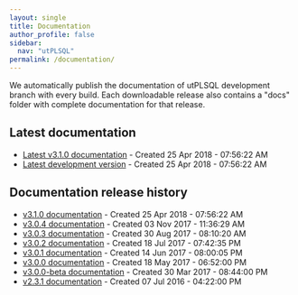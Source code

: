 ```yaml
---
layout: single
title: Documentation
author_profile: false
sidebar:
  nav: "utPLSQL"
permalink: /documentation/
---
```


We automatically publish the documentation of utPLSQL development branch with every build.
Each downloadable release also contains a "docs" folder with complete documentation for that release.

## Latest documentation

 - [Latest v3.1.0 documentation](../utPLSQL/latest/) - Created 25 Apr 2018 - 07:56:22 AM
 - [Latest development version](../utPLSQL/develop/) - Created 25 Apr 2018 - 07:56:22 AM

## Documentation release history

- [v3.1.0 documentation](../utPLSQL/v3.1.0-develop/) - Created 25 Apr 2018 - 07:56:22 AM
- [v3.0.4 documentation](../utPLSQL/v3.0.4/) - Created 03 Nov 2017 - 11:36:29 AM
- [v3.0.3 documentation](../utPLSQL/v3.0.3/) - Created 30 Aug 2017 - 08:10:20 AM
- [v3.0.2 documentation](../utPLSQL/v3.0.2/) - Created 18 Jul 2017 - 07:42:35 PM
- [v3.0.1 documentation](../utPLSQL/v3.0.1/) - Created 14 Jun 2017 - 08:00:05 PM
- [v3.0.0 documentation](../utPLSQL/v3.0.0/) - Created 18 May 2017 - 06:52:00 PM
- [v3.0.0-beta documentation](../utPLSQL/v3.0.0-beta/) - Created 30 Mar 2017 - 08:44:00 PM
- [v2.3.1 documentation](../utPLSQL/v2.3.1/) - Created 07 Jul 2016 - 04:22:00 PM
